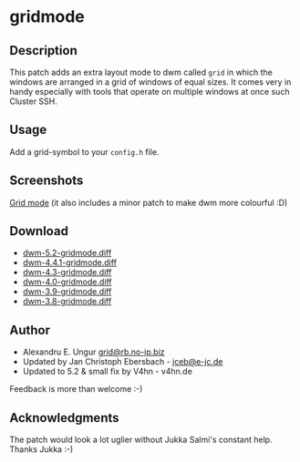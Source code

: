 gridmode
========

Description
-----------
This patch adds an extra layout mode to dwm called `grid` in which the windows
are arranged in a grid of windows of equal sizes. It comes very in handy
especially with tools that operate on multiple windows at once such Cluster
SSH.

Usage
-----
Add a grid-symbol to your `config.h` file.

Screenshots
-----------
[Grid mode](http://dwm.slax.no-ip.biz/dwm4.3.png) (it also includes a minor
patch to make dwm more colourful :D)

Download
--------
* [dwm-5.2-gridmode.diff](http://www.v4hn.de/patches/dwm-5.2-gridmode.diff)
* [dwm-4.4.1-gridmode.diff](http://schot.a-eskwadraat.nl/files/dwm-4.4.1-gridmode.diff)
* [dwm-4.3-gridmode.diff](http://dwm.slax.no-ip.biz/dwm-4.3-gridmode.diff)
* [dwm-4.0-gridmode.diff](http://dwm.slax.no-ip.biz/dwm-4.0-gridmode.diff)
* [dwm-3.9-gridmode.diff](http://dwm.slax.no-ip.biz/dwm-3.9-gridmode.diff)
* [dwm-3.8-gridmode.diff](http://dwm.slax.no-ip.biz/dwm-3.8-gridmode.diff)

Author
------
* Alexandru E. Ungur <grid@rb.no-ip.biz>
* Updated by Jan Christoph Ebersbach - <jceb@e-jc.de>
* Updated to 5.2 & small fix by V4hn - v4hn.de

Feedback is more than welcome :-)

Acknowledgments
---------------
The patch would look a lot uglier without Jukka Salmi's constant help. Thanks
Jukka :-)
